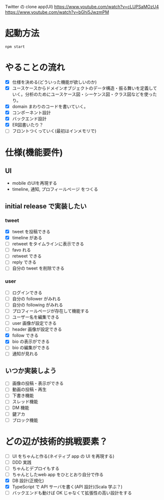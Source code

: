 
Twitter の clone app(UI)
https://www.youtube.com/watch?v=cLUPSaMOzU4
https://www.youtube.com/watch?v=bGhi5JwzmPM

# 起動方法
```
npm start
```

# やることの流れ

- [x]  仕様を決める(どういった機能が欲しいのか)
- [x]  ユースケースからドメインオブジェクトのデータ構造・振る舞いを定義していく。分析のためにユースケース図・シーケンス図・クラス図などを使ったり。
- [x]  domain まわりのコードを書いていく。
- [x]  コンポーネント設計
- [x]  バックエンド設計
- [x]  ER図書いたり？
- [ ]  フロントつくっていく(最初はインメモリで)

# 仕様(機能要件)

## UI

- mobile のUIを再現する
- timeline, 通知, プロフィールページ をつくる

## initial release で実装したい

### tweet

- [x] tweet を投稿できる
- [x] timeline がある
- [ ] retweet をタイムラインに表示できる
- [ ] favo れる
- [ ] retweet できる
- [ ] reply できる
- [ ] 自分の tweet を削除できる

### user

- [ ] ログインできる
- [ ] 自分の follower がみれる
- [ ] 自分の following がみれる
- [ ] プロフィールページが存在して機能する
- [ ] ユーザー名を編集できる
- [ ] user 画像が設定できる
- [ ] header 画像が設定できる
- [x] follow できる
- [x] bio の表示ができる
- [ ] bio の編集ができる
- [ ] 通知が見れる

## いつか実装しよう

- [ ] 画像の投稿・表示ができる
- [ ] 動画の投稿・再生
- [ ] 下書き機能
- [ ] スレッド機能
- [ ] DM 機能
- [ ] 鍵アカ
- [ ] ブロック機能

# どの辺が技術的挑戦要素？

- [ ] UI をちゃんと作る(ネイティブ app の UI を再現する)
- [ ] DDD 実践
- [ ] ちゃんとデプロイもする
- [ ] ちゃんとしたweb app をひととおり自分で作る
- [x] DB 設計(正規化)
- [x] TypeScript で API サーバを書く(API 設計)(Scala 学ぶ？)
- [ ] バックエンドも動けば OK じゃなくて拡張性の高い設計をする
